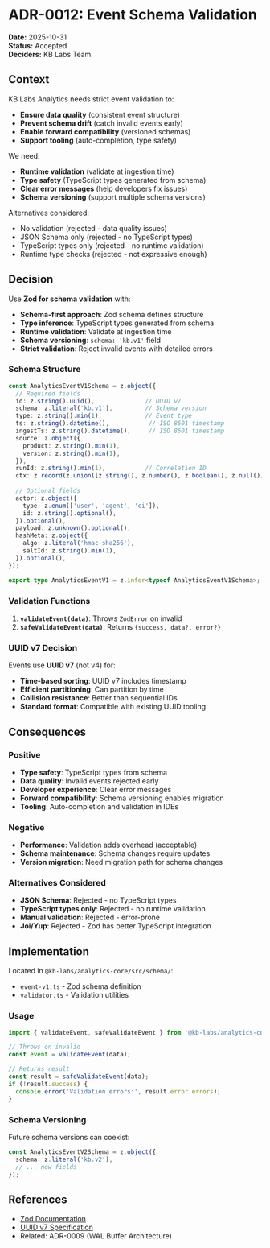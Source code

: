 # ADR-0012: Event Schema Validation

**Date:** 2025-10-31  
**Status:** Accepted  
**Deciders:** KB Labs Team

## Context

KB Labs Analytics needs strict event validation to:
- **Ensure data quality** (consistent event structure)
- **Prevent schema drift** (catch invalid events early)
- **Enable forward compatibility** (versioned schemas)
- **Support tooling** (auto-completion, type safety)

We need:
- **Runtime validation** (validate at ingestion time)
- **Type safety** (TypeScript types generated from schema)
- **Clear error messages** (help developers fix issues)
- **Schema versioning** (support multiple schema versions)

Alternatives considered:
- No validation (rejected - data quality issues)
- JSON Schema only (rejected - no TypeScript types)
- TypeScript types only (rejected - no runtime validation)
- Runtime type checks (rejected - not expressive enough)

## Decision

Use **Zod for schema validation** with:
- **Schema-first approach**: Zod schema defines structure
- **Type inference**: TypeScript types generated from schema
- **Runtime validation**: Validate at ingestion time
- **Schema versioning**: `schema: 'kb.v1'` field
- **Strict validation**: Reject invalid events with detailed errors

### Schema Structure

```typescript
const AnalyticsEventV1Schema = z.object({
  // Required fields
  id: z.string().uuid(),              // UUID v7
  schema: z.literal('kb.v1'),         // Schema version
  type: z.string().min(1),            // Event type
  ts: z.string().datetime(),           // ISO 8601 timestamp
  ingestTs: z.string().datetime(),     // ISO 8601 timestamp
  source: z.object({
    product: z.string().min(1),
    version: z.string().min(1),
  }),
  runId: z.string().min(1),           // Correlation ID
  ctx: z.record(z.union([z.string(), z.number(), z.boolean(), z.null()])),
  
  // Optional fields
  actor: z.object({
    type: z.enum(['user', 'agent', 'ci']),
    id: z.string().optional(),
  }).optional(),
  payload: z.unknown().optional(),
  hashMeta: z.object({
    algo: z.literal('hmac-sha256'),
    saltId: z.string().min(1),
  }).optional(),
});

export type AnalyticsEventV1 = z.infer<typeof AnalyticsEventV1Schema>;
```

### Validation Functions

1. **`validateEvent(data)`**: Throws `ZodError` on invalid
2. **`safeValidateEvent(data)`**: Returns `{success, data?, error?}`

### UUID v7 Decision

Events use **UUID v7** (not v4) for:
- **Time-based sorting**: UUID v7 includes timestamp
- **Efficient partitioning**: Can partition by time
- **Collision resistance**: Better than sequential IDs
- **Standard format**: Compatible with existing UUID tooling

## Consequences

### Positive

- **Type safety**: TypeScript types from schema
- **Data quality**: Invalid events rejected early
- **Developer experience**: Clear error messages
- **Forward compatibility**: Schema versioning enables migration
- **Tooling**: Auto-completion and validation in IDEs

### Negative

- **Performance**: Validation adds overhead (acceptable)
- **Schema maintenance**: Schema changes require updates
- **Version migration**: Need migration path for schema changes

### Alternatives Considered

- **JSON Schema**: Rejected - no TypeScript types
- **TypeScript types only**: Rejected - no runtime validation
- **Manual validation**: Rejected - error-prone
- **Joi/Yup**: Rejected - Zod has better TypeScript integration

## Implementation

Located in `@kb-labs/analytics-core/src/schema/`:

- `event-v1.ts` - Zod schema definition
- `validator.ts` - Validation utilities

### Usage

```typescript
import { validateEvent, safeValidateEvent } from '@kb-labs/analytics-core';

// Throws on invalid
const event = validateEvent(data);

// Returns result
const result = safeValidateEvent(data);
if (!result.success) {
  console.error('Validation errors:', result.error.errors);
}
```

### Schema Versioning

Future schema versions can coexist:

```typescript
const AnalyticsEventV2Schema = z.object({
  schema: z.literal('kb.v2'),
  // ... new fields
});
```

## References

- [Zod Documentation](https://zod.dev/)
- [UUID v7 Specification](https://datatracker.ietf.org/doc/html/draft-ietf-uuidrev-rfc4122bis)
- Related: ADR-0009 (WAL Buffer Architecture)


